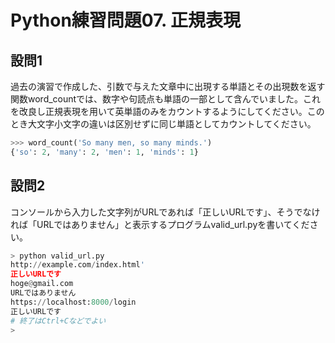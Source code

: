 # Python練習問題07. 正規表現

## 設問1

過去の演習で作成した、引数で与えた文章中に出現する単語とその出現数を返す関数word_countでは、数字や句読点も単語の一部として含んでいました。これを改良し正規表現を用いて英単語のみをカウントするようにしてください。このとき大文字小文字の違いは区別せずに同じ単語としてカウントしてください。

```python
>>> word_count('So many men, so many minds.')
{'so': 2, 'many': 2, 'men': 1, 'minds': 1}
```

## 設問2

コンソールから入力した文字列がURLであれば「正しいURLです」、そうでなければ「URLではありません」と表示するプログラムvalid_url.pyを書いてください。

```python
> python valid_url.py
http://example.com/index.html'
正しいURLです
hoge@gmail.com
URLではありません
https://localhost:8000/login
正しいURLです
# 終了はCtrl+Cなどでよい
> 
```
